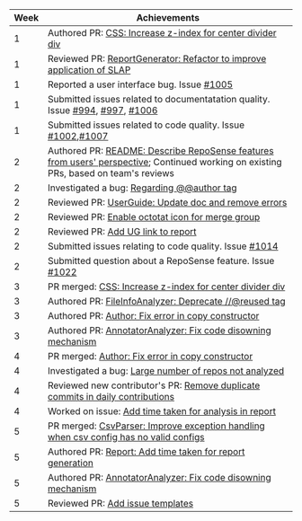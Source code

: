 Week | Achievements
-----|-------------
1 | Authored PR: [CSS: Increase z-index for center divider div](https://github.com/reposense/RepoSense/pull/1011)
1 | Reviewed PR: [ReportGenerator: Refactor to improve application of SLAP](https://github.com/reposense/RepoSense/pull/977)
1 | Reported a user interface bug. Issue [#1005](https://github.com/reposense/RepoSense/issues/1005)
1 | Submitted issues related to documentatation quality. Issue [#994](https://github.com/reposense/RepoSense/issues/994), [#997](https://github.com/reposense/RepoSense/issues/997), [#1006](https://github.com/reposense/RepoSense/issues/1006)
1 | Submitted issues related to code quality. Issue [#1002](https://github.com/reposense/RepoSense/issues/1002),[#1007](https://github.com/reposense/RepoSense/issues/1007)
2 | Authored PR: [README: Describe RepoSense features from users' perspective](https://github.com/reposense/RepoSense/pull/1018); Continued working on existing PRs, based on team's reviews
2 | Investigated a bug: [Regarding @@author tag](https://github.com/reposense/RepoSense/issues/823)
2 | Reviewed PR: [UserGuide: Update doc and remove errors](https://github.com/reposense/RepoSense/pull/907)
2 | Reviewed PR: [Enable octotat icon for merge group](https://github.com/reposense/RepoSense/pull/1017)
2 | Reviewed PR: [Add UG link to report](https://github.com/reposense/RepoSense/pull/983)
2 | Submitted issues relating to code quality. Issue [#1014](https://github.com/reposense/RepoSense/issues/1014)
2 | Submitted question about a RepoSense feature. Issue [#1022](https://github.com/reposense/RepoSense/issues/1022)
3 | PR merged: [CSS: Increase z-index for center divider div](https://github.com/reposense/RepoSense/pull/1011)
3 | Authored PR: [FileInfoAnalyzer: Deprecate //@reused tag](https://github.com/reposense/RepoSense/pull/1039)
3 | Authored PR: [Author: Fix error in copy constructor](https://github.com/reposense/RepoSense/pull/1036)
3 | Authored PR: [AnnotatorAnalyzer: Fix code disowning mechanism](https://github.com/reposense/RepoSense/pull/1035)
4 | PR merged: [Author: Fix error in copy constructor](https://github.com/reposense/RepoSense/pull/1036)
4 | Investigated a bug: [Large number of repos not analyzed](https://github.com/reposense/RepoSense/issues/1054)
4 | Reviewed new contributor's PR: [Remove duplicate commits in daily contributions](https://github.com/reposense/RepoSense/pull/1050)
4 | Worked on issue: [Add time taken for analysis in report](https://github.com/reposense/RepoSense/issues/1060)
5 | PR merged: [CsvParser: Improve exception handling when csv config has no valid configs](https://github.com/reposense/RepoSense/pull/916)
5 | Authored PR: [Report: Add time taken for report generation](https://github.com/reposense/RepoSense/pull/1066)
5 | Authored PR: [AnnotatorAnalyzer: Fix code disowning mechanism](https://github.com/reposense/RepoSense/pull/1066)
5 | Reviewed PR: [Add issue templates](https://github.com/reposense/RepoSense/pull/1063)

